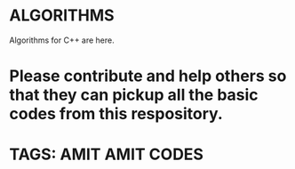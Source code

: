 # ALGORITHMS
Algorithms for C++ are here.
# Please contribute and help others so that they can pickup all the basic codes from this respository.

# TAGS: AMIT AMIT CODES
